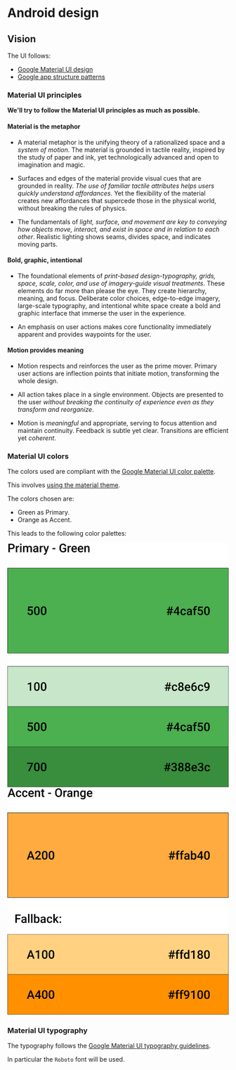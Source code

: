 # Android design

## Vision

The UI follows:

- [Google Material UI design](https://www.google.com/design/spec/material-design/introduction.html)
- [Google app structure patterns](https://www.google.com/design/spec/patterns/app-structure.html)


### Material UI principles

**We'll try to follow the Material UI principles as much as possible.**

#### Material is the metaphor

- A material metaphor is the unifying theory of a rationalized space and a
  *system of motion*. The material is grounded in tactile reality, inspired by
  the study of paper and ink, yet technologically advanced and open to
  imagination and magic.

- Surfaces and edges of the material provide visual cues that are grounded in
  reality. *The use of familiar tactile attributes helps users quickly understand
  affordances*. Yet the flexibility of the material creates new affordances that
  supercede those in the physical world,  without breaking the rules of physics.

- The fundamentals of *light, surface, and movement are key to conveying how
  objects move, interact, and exist in space and in relation to each other*.
  Realistic lighting shows seams, divides space, and indicates moving parts.

#### Bold, graphic, intentional

- The foundational elements of *print-based design-typography, grids, space,
  scale, color, and use of imagery-guide visual treatments*. These elements do
  far more than please the eye. They create hierarchy, meaning, and focus.
  Deliberate color choices, edge-to-edge imagery, large-scale typography, and
  intentional white space create a bold and graphic interface that immerse the
  user in the experience.

- An emphasis on user actions makes core functionality immediately apparent and
  provides waypoints for the user.

#### Motion provides meaning

- Motion respects and reinforces the user as the prime mover. Primary user
  actions are inflection points that initiate motion, transforming the whole
  design.

- All action takes place in a single environment. Objects are presented to the
  user *without breaking the continuity of experience even as they transform
  and reorganize*.

- Motion is *meaningful* and appropriate, serving to focus attention and
  maintain continuity. Feedback is subtle yet clear.
  Transitions are efficient yet *coherent*.


### Material UI colors

The colors used are compliant with the [Google Material UI color palette](http://www.google.it/design/spec/style/color.html#color-color-palette).

This involves [using the material theme](http://developer.android.com/training/material/theme.html#ColorPalette).

The colors chosen are:

- Green as Primary.
- Orange as Accent.

This leads to the following color palettes:

![](../data/design/colors-palette-primary.svg) ![](../data/design/colors-palette-accent.svg)

### Material UI typography

The typography follows the [Google Material UI typography guidelines](http://www.google.it/design/spec/style/typography.html).

In particular the `Roboto` font will be used.
